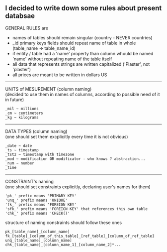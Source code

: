 I decided to write down some rules about present databsae
----
GENERAL RULES are
+ names of tables should remain singular (country - NEVER countries)
+ _id primary keys fields should repeat name of table in whole (table_name -> table_name_id)
+ if entity / table had a 'name' property than column whould be named 'name' without repeating name of the table itself
+ all data that represents strings are written capitalized ('Plaster', not 'plaster')
+ all prices are meant to be written in dollars US
----
UNITS of MESUREMENT (column naming)    
(decided to use them in names of columns, according to possible need of it in future)
```
_mil ~ millions
_cm ~ centimeters
_kg ~ kilograms
```
----
DATA TYPES (column naming)  
(one should set them excplicitly every time it is not obvious)
```
_date ~ date
_ts ~ timestamp
_tstz ~ timestamp with timezone
_mod ~ modification OR modificator - who knows ? abstraction...
_num ~ number
_time
```
----
CONSTRAINT's naming  
(one should set constraints explicitly, declaring user's names for them)
```
'pk_' prefix means 'PRIMARY KEY'
'unq_' prefix means 'UNIQUE'
'fk_' prefix means 'FOREIGN KEY'
'sfk_' prefix means 'FOREIGN KEY' that references this own table
'chk_' prefix means 'CHECK()'
```

structure of naming constraints should follow these ones
```
pk_[table_name]_[column_name]
fk_[table]_[column_of_this_table]_[ref_table]_[column_of_ref_table]
unq_[table_name]_[column_name]
chk_[table_name]_[column_name_1]_[column_name_2]*...
```